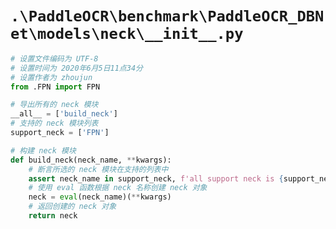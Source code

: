 # `.\PaddleOCR\benchmark\PaddleOCR_DBNet\models\neck\__init__.py`

```py
# 设置文件编码为 UTF-8
# 设置时间为 2020年6月5日11点34分
# 设置作者为 zhoujun
from .FPN import FPN

# 导出所有的 neck 模块
__all__ = ['build_neck']
# 支持的 neck 模块列表
support_neck = ['FPN']

# 构建 neck 模块
def build_neck(neck_name, **kwargs):
    # 断言所选的 neck 模块在支持的列表中
    assert neck_name in support_neck, f'all support neck is {support_neck}'
    # 使用 eval 函数根据 neck 名称创建 neck 对象
    neck = eval(neck_name)(**kwargs)
    # 返回创建的 neck 对象
    return neck
```